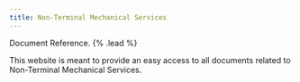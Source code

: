 ```yaml
---
title: Non-Terminal Mechanical Services
---
```


Document Reference. {% .lead %}

This website is meant to provide an easy access to all documents related to Non-Terminal Mechanical Services.

<!-- ## Struktur Organisasi dan Jabatan

{% quick-links %}

{% quick-link title="SK API" icon="installation" href="https://drive.google.com/file/d/1jY9FYtSmH2I_cAqeie4osUPZk3dAy0PM/view?usp=sharing" description="SK API." /%}

{% quick-link title="Struktur Organisasi" icon="presets" href="https://drive.google.com/file/d/1eVTmaKXZEdJhzLul7IsF0eQwVfUCHNNz/view?usp=sharing" description="Struktur Organisasi API." /%}

{% quick-link title="Pejabat" icon="plugins" href="https://drive.google.com/file/d/1RSdL35VuDzX1qe_NOEvkbTC9Ligux_u_/view?usp=sharing" description="Pejabat CGK." /%}

{% quick-link title="Data Peralatan" icon="theming" href="https://docs.google.com/spreadsheets/d/13UAtLQdkp5_73Bia0AWkFT4ZD3bdYy_mt1IdmEQcgk0/edit?gid=0#gid=0" description="Data Peralatan Non-Terminal Mechanical Services." /%}

{% /quick-links %}

---

## Legenda

Akan ada beberapa legenda yang dibuat untuk memudahkan kita mengambil intisari dari setiap catatan di webnote ini.

### Highlight atau Quote

Ini digunakan untuk membuat kutipan-kutipan, highlight, ataupun quote yang dianggap penting.

```shell
Quote seseorang yang terkenal - Unknown
```

### Do Not Repeat

Ini merupakan hal-hal yang dijadikan pembelajaran untuk tidak dilakukan lagi ke depannya.

{% callout type="warning" title="Jangan cuma planning. Execute it!!!" %}
Jangan cuma jago `planning`, semua orang bisa melakukannya. Titik beratkan hidup pada `executing`, ga semua orang mampu.
Untuk belajar lebih lanjut bisa ke [link](https://www.google.com) ini.
{% /callout %}

### Do This Instead

Ini merupakan gagasan dan ide yang bisa kita lakukan untuk memperoleh sesuatu yang lebih baik.

{% callout title="Pelajari tentang leadership!" %}
Dengan belajar tentang leadership, kita bisa tahu apa yang harus kita lakukan dalam kondisi-kondisi tertentu yang tidak mengenakkan bagi tim.
{% /callout %} -->
